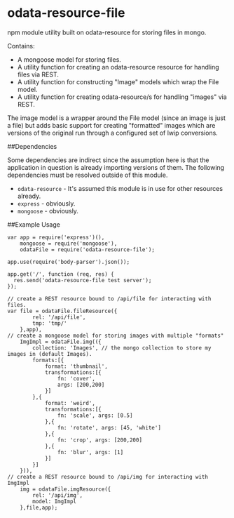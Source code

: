 # odata-resource-file
npm module utility built on odata-resource for storing files in mongo.

Contains:
- A mongoose model for storing files.
- A utility function for creating an odata-resource resource for handling files via REST.
- A utility function for constructing "Image" models which wrap the File model.
- A utility function for creating odata-resource/s for handling "images" via REST.

The image model is a wrapper around the File model (since an image is just a file) but adds basic support for creating "formatted" images which are versions of the original run through a configured set of lwip conversions.

##Dependencies

Some dependencies are indirect since the assumption here is that the application in question is already importing versions of them.  The following dependencies must be resolved outside of this module.

- `odata-resource` - It's assumed this module is in use for other resources already.
- `express` - obviously.
- `mongoose` - obviously.

##Example Usage

```
var app = require('express')(),
    mongoose = require('mongoose'),
    odataFile = require('odata-resource-file');

app.use(require('body-parser').json());

app.get('/', function (req, res) {
  res.send('odata-resource-file test server');
});

// create a REST resource bound to /api/file for interacting with files.
var file = odataFile.fileResource({
        rel: '/api/file',
        tmp: 'tmp/'
    },app),
// create a mongoose model for storing images with multiple "formats"
    ImgImpl = odataFile.img(({
        collection: 'Images', // the mongo collection to store my images in (default Images).
        formats:[{
            format: 'thumbnail',
            transformations:[{
                fn: 'cover',
                args: [200,200]
            }]
        },{
            format: 'weird',
            transformations:[{
                fn: 'scale', args: [0.5]
            },{
                fn: 'rotate', args: [45, 'white']
            },{
                fn: 'crop', args: [200,200]
            },{
                fn: 'blur', args: [1]
            }]
        }]
    })),
// create a REST resource bound to /api/img for interacting with ImgImpl
    img = odataFile.imgResource({
        rel: '/api/img',
        model: ImgImpl
    },file,app);
```
